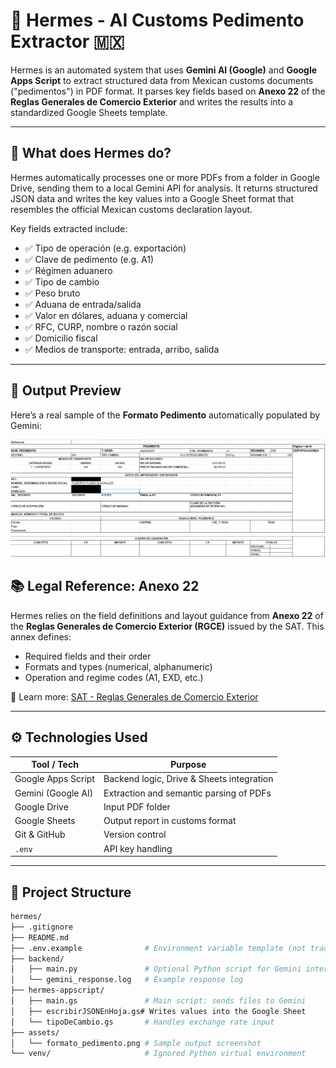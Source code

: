 # 🧾 Hermes - AI Customs Pedimento Extractor 🇲🇽

Hermes is an automated system that uses **Gemini AI (Google)** and **Google Apps Script** to extract structured data from Mexican customs documents ("pedimentos") in PDF format. It parses key fields based on **Anexo 22** of the **Reglas Generales de Comercio Exterior** and writes the results into a standardized Google Sheets template.

---

## 🧠 What does Hermes do?

Hermes automatically processes one or more PDFs from a folder in Google Drive, sending them to a local Gemini API for analysis. It returns structured JSON data and writes the key values into a Google Sheet format that resembles the official Mexican customs declaration layout.

Key fields extracted include:

- ✅ Tipo de operación (e.g. exportación)
- ✅ Clave de pedimento (e.g. A1)
- ✅ Régimen aduanero
- ✅ Tipo de cambio
- ✅ Peso bruto
- ✅ Aduana de entrada/salida
- ✅ Valor en dólares, aduana y comercial
- ✅ RFC, CURP, nombre o razón social
- ✅ Domicilio fiscal
- ✅ Medios de transporte: entrada, arribo, salida

---

## 📸 Output Preview

Here’s a real sample of the **Formato Pedimento** automatically populated by Gemini:

![Formato Pedimento](image.png)


## 📚 Legal Reference: Anexo 22

Hermes relies on the field definitions and layout guidance from **Anexo 22** of the **Reglas Generales de Comercio Exterior (RGCE)** issued by the SAT. This annex defines:

- Required fields and their order
- Formats and types (numerical, alphanumeric)
- Operation and regime codes (A1, EXD, etc.)

📖 Learn more: [SAT - Reglas Generales de Comercio Exterior](https://www.sat.gob.mx/)

---

## ⚙️ Technologies Used

| Tool / Tech             | Purpose                                       |
|-------------------------|-----------------------------------------------|
| Google Apps Script      | Backend logic, Drive & Sheets integration     |
| Gemini (Google AI)      | Extraction and semantic parsing of PDFs       |
| Google Drive            | Input PDF folder                             |
| Google Sheets           | Output report in customs format               |
| Git & GitHub            | Version control                              |
| `.env`                  | API key handling                             |

---

## 📁 Project Structure

```bash
hermes/
├── .gitignore
├── README.md
├── .env.example              # Environment variable template (not tracked)
├── backend/
│   ├── main.py               # Optional Python script for Gemini interaction
│   └── gemini_response.log   # Example response log
├── hermes-appscript/
│   ├── main.gs               # Main script: sends files to Gemini
│   ├── escribirJSONEnHoja.gs# Writes values into the Google Sheet
│   └── tipoDeCambio.gs       # Handles exchange rate input
├── assets/
│   └── formato_pedimento.png # Sample output screenshot
└── venv/                     # Ignored Python virtual environment
